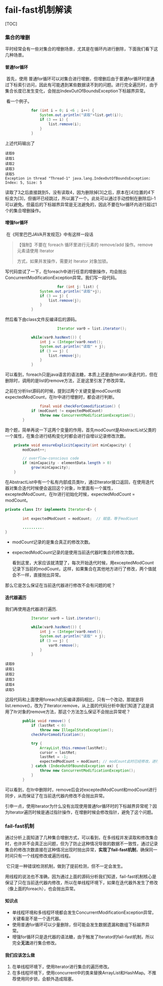 # fail-fast机制解读

[TOC]

### 集合的增删

​	平时经常会有一些对集合的增删场景，尤其是在循环内进行删除，下面我们看下这几种场景。

#### 普通for循环

​	首先，使用 普通for循环可以对集合进行增删，但增删后由于普通for循环时是通过下标索引访问，因此有可能遇到某些数据读不到的问题。进行完全遍历时，由于集合长度已发生变化，会抛出IndexOutOfBoundsException下标越界异常。

​	看一个例子。

```java
            for (int i = 0; i <6 ; i++) {
                System.out.println("读取"+list.get(i));
                if (3 == i) {
                    list.remove(i);
                }
            }
```

上述代码输出了

```console
读取0
读取1
读取2
读取3
读取5
Exception in thread "Thread-1" java.lang.IndexOutOfBoundsException: Index: 5, Size: 5
```

读取了3之后直接跳到5，没有读取4，因为删除掉[3]之后，原本在[4]位置的4下标变为[3]，但循环已经跳过，所以漏了一个。此处可以通过手动控制在删除后i-1可以避免。但最后的下标越界异常是无法避免的，因此不要在for循环内进行超过1个的集合增删操作。

#### 增强for循环

​	在《阿里巴巴JAVA开发规范》中有这样一段话

> 【强制】不要在 foreach 循环里进行元素的 remove/add 操作。remove 元素请使用 Iterator 
>
> 方式，如果并发操作，需要对 Iterator 对象加锁。 

写代码尝试了一下，在foreach中进行任意的增删操作，均会抛出ConcurrentModificationException异常。我们写一段代码。

```java
						for (int j: list) {
                System.out.println("读取"+j);
                if (3 == j) {
                    list.remove(j);
                }
            }
```

然后看下由class文件反编译后的源码。

```java
						Iterator var0 = list.iterator();

            while(var0.hasNext()) {
                int j = (Integer)var0.next();
                System.out.println("读取" + j);
                if (3 == j) {
                    list.remove(j);
                }
            }
```

​	可以看到，foreach只是java语言的语法糖，本质上还是由Iterator来迭代的，但在删除时，调用的是list的remove方法，正是这里引发了修改异常。

​	之前在分析list源码的时候，提到过两个关键变量modCount和expectedModCount，在Itr中进行增删时，都会进行判断。

```java
				final void checkForComodification() {
            if (modCount != expectedModCount)
                throw new ConcurrentModificationException();
        }
```

​	跑个题，简单再说一下这两个变量的作用，首先modCount是AbstractList父类的一个属性，在集合进行结构变化时都会进行自增以记录修改次数。

```java
    private void ensureExplicitCapacity(int minCapacity) {
        modCount++;

        // overflow-conscious code
        if (minCapacity - elementData.length > 0)
            grow(minCapacity);
    }
```

​	在AbstractList中有一个私有内部成员类Itr，通过Iterator接口返回，在使用迭代器对集合迭代时候便会返回这个对象，Itr里面有一个属性，exceptedModCount，在Itr进行初始化时候，expectedModCount = modCount。

```java
private class Itr implements Iterator<E> {
        
        int expectedModCount = modCount;  // 赋值，等于modCount
        
        ..........
}
```

-  modCount记录的是集合真正的修改次数。

- expectedModCount记录的是使用当前迭代器时集合的修改次数。

  看到这里，大家应该就清楚了，每次开始迭代时候，用exceptedModCount记录下当前的modCount，这样，如果集合在其他地方进行了修改，两个值就会不一样，直接抛出异常。

那么它是怎么保证在当前迭代器进行修改不会有问题的呢？

#### 迭代器遍历

我们再使用迭代器进行遍历.

```java
            Iterator var0 = list.iterator();

            while(var0.hasNext()) {
                int j = (Integer)var0.next();
                System.out.println("读取" + j);
                if (3 == j) {
                    var0.remove();
                }
            }
```

```
读取0
读取1
读取2
读取3
读取4
读取5
```



这段代码和上面使用foreach的反编译源码相比，只有一个改动，那就是将list.remove()，改为了Iterator.remove，从上面的代码分析中我们知道了这是调用了Itr对象的remove方法，那这个方法怎么保证不会抛出异常呢？

```java
        public void remove() {
            if (lastRet < 0)
                throw new IllegalStateException();
            checkForComodification();

            try {
                ArrayList.this.remove(lastRet);
                cursor = lastRet;
                lastRet = -1;
                expectedModCount = modCount; // modCount此时已经修改，进行同步
            } catch (IndexOutOfBoundsException ex) {
                throw new ConcurrentModificationException();
            }
        }
```

可以看到，在Itr中删除时，remove后会对exceptedModCount和modCount进行同步，从而保证了在当前迭代器内修改不会抛出异常。

引申一点，使用Iterator为什么没有出现使用普通for循环时的下标越界异常呢？因为Iterator遍历时候是通过指针操作，在增删时候会修改指针，避免了这个问题。

### fail-fast机制

​	通过分析上面知道了几种集合增删方式，可以看到，在多线程并发读取和修改集合时，也许并不会真正出问题，但为了防止这种情况导致的数据不一致性，通过记录集合的修改次数直接在这种情况出现时抛出异常，**实现了fail-fast机制**，确保同一时间只有一个线程修改或遍历线程。

​	它只是一种错误检测机制，做到了提前检测，但不一定会发生。

​	用线程的说法也不准确，因为通过上面的源码分析我们知道，fail-fast机制核心是保证了只在当前迭代器内修改，所以在单线程环境下，如果在迭代器外发生了修改（像上面的foreach），也会抛出异常。

#### 知识点

- 单线程环境和多线程环境都会发生ConcurrentModificationException异常，关键看是不是一个迭代器。
- 使用普通for循环可以少量删除，但可能会发生数据遗漏和数组下标越界异常。
- 增强for循环只是迭代器的语法糖，由于触发了Iterator的fail-fast机制，所以完全**无法**进行集合修改。

#### 我们应该怎么做

1. 在单线程环境下，使用Iterator进行集合的遍历修改。
2. 在多线程环境下，使用concurrent中的类来替换ArrayList和HashMap。不推荐使用同步锁，会额外造成阻塞。